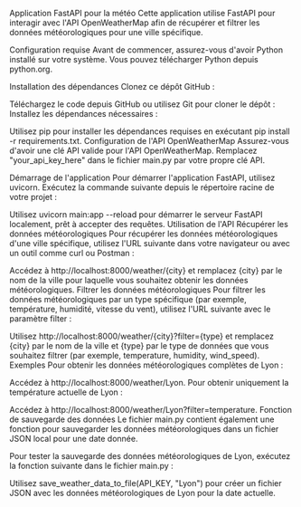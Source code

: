 Application FastAPI pour la météo Cette application utilise FastAPI pour interagir avec l'API OpenWeatherMap afin de récupérer et filtrer les données météorologiques pour une ville spécifique.

Configuration requise Avant de commencer, assurez-vous d'avoir Python installé sur votre système. Vous pouvez télécharger Python depuis python.org.

Installation des dépendances Clonez ce dépôt GitHub :

Téléchargez le code depuis GitHub ou utilisez Git pour cloner le dépôt : Installez les dépendances nécessaires :

Utilisez pip pour installer les dépendances requises en exécutant pip install -r requirements.txt. Configuration de l'API OpenWeatherMap Assurez-vous d'avoir une clé API valide pour l'API OpenWeatherMap. Remplacez "your_api_key_here" dans le fichier main.py par votre propre clé API.

Démarrage de l'application Pour démarrer l'application FastAPI, utilisez uvicorn. Exécutez la commande suivante depuis le répertoire racine de votre projet :

Utilisez uvicorn main:app --reload pour démarrer le serveur FastAPI localement, prêt à accepter des requêtes. Utilisation de l'API Récupérer les données météorologiques Pour récupérer les données météorologiques d'une ville spécifique, utilisez l'URL suivante dans votre navigateur ou avec un outil comme curl ou Postman :

Accédez à http://localhost:8000/weather/{city} et remplacez {city} par le nom de la ville pour laquelle vous souhaitez obtenir les données météorologiques. Filtrer les données météorologiques Pour filtrer les données météorologiques par un type spécifique (par exemple, température, humidité, vitesse du vent), utilisez l'URL suivante avec le paramètre filter :

Utilisez http://localhost:8000/weather/{city}?filter={type} et remplacez {city} par le nom de la ville et {type} par le type de données que vous souhaitez filtrer (par exemple, temperature, humidity, wind_speed). Exemples Pour obtenir les données météorologiques complètes de Lyon :

Accédez à http://localhost:8000/weather/Lyon. Pour obtenir uniquement la température actuelle de Lyon :

Accédez à http://localhost:8000/weather/Lyon?filter=temperature. Fonction de sauvegarde des données Le fichier main.py contient également une fonction pour sauvegarder les données météorologiques dans un fichier JSON local pour une date donnée.

Pour tester la sauvegarde des données météorologiques de Lyon, exécutez la fonction suivante dans le fichier main.py :

Utilisez save_weather_data_to_file(API_KEY, "Lyon") pour créer un fichier JSON avec les données météorologiques de Lyon pour la date actuelle.
